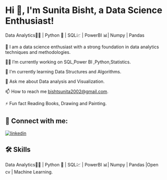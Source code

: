  # Hi 👋, I'm Sunita Bisht, a Data Science Enthusiast!
 Data Analytics👨‍💼 | Python 🐍 | SQL💹 | PowerBI 📊| Numpy | Pandas


👋 I am a data science enthusiast with a strong foundation in data analytics techniques and methodologies.

👩‍💻 I’m currently working on SQL,Power BI ,Python,Statistics.

🧠 I'm currently learning Data Structures and Algorithms.

💬 Ask me about Data analysis and Visualization.

📫 How to reach me bishtsunita2002@gmail.com.

⚡️ Fun fact Reading Books, Drawing and Painting.


## 🔗 Connect with me:

[![linkedin](https://img.shields.io/badge/linkedin-0A66C2?style=for-the-badge&logo=linkedin&logoColor=white)](https://www.linkedin.com/in/sunitabisht/)


## 🛠 Skills
Data Analytics👨‍💼 | Python 🐍 | SQL💹 | PowerBI 📊| Numpy | Pandas |Open cv | Machine Learning.


